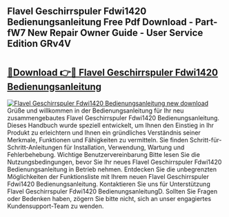 ## Flavel Geschirrspuler Fdwi1420 Bedienungsanleitung Free Pdf Download - Part-fW7 New Repair Owner Guide - User Service Edition GRv4V

# <h2><a href="http://df5kb6a.blite.top/?on=Flavel+Geschirrspuler+Fdwi1420+Bedienungsanleitung">🔗Download 👉🔴 Flavel Geschirrspuler Fdwi1420 Bedienungsanleitung</a></h2>

[![Flavel Geschirrspuler Fdwi1420 Bedienungsanleitung new download](https://i.imgur.com/lujVjoI.png)](http://df5kb6a.blite.top/?on=Flavel+Geschirrspuler+Fdwi1420+Bedienungsanleitung)
Grüße und willkommen in der Bedienungsanleitung für Ihr neu zusammengebautes Flavel Geschirrspuler Fdwi1420 Bedienungsanleitung. Dieses Handbuch wurde speziell entwickelt, um Ihnen den Einstieg in Ihr Produkt zu erleichtern und Ihnen ein gründliches Verständnis seiner Merkmale, Funktionen und Fähigkeiten zu vermitteln. Sie finden Schritt-für-Schritt-Anleitungen für Installation, Verwendung, Wartung und Fehlerbehebung. Wichtige Benutzervereinbarung Bitte lesen Sie die Nutzungsbedingungen, bevor Sie Ihr neues Flavel Geschirrspuler Fdwi1420 Bedienungsanleitung in Betrieb nehmen. Entdecken Sie die unbegrenzten Möglichkeiten der Funktionsliste mit Ihrem neuen Flavel Geschirrspuler Fdwi1420 Bedienungsanleitung. Kontaktieren Sie uns für Unterstützung Flavel Geschirrspuler Fdwi1420 BedienungsanleitungD. Sollten Sie Fragen oder Bedenken haben, zögern Sie bitte nicht, sich an unser engagiertes Kundensupport-Team zu wenden.
